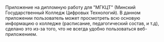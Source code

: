 Приложение на дипломную работу для "МГКЦТ" (Минский Государственный Колледж Цифровых Технологий).
В данном приложении пользователь может просмотреть всю основую информацию о колледже (расписание, педагогический состав, и т.д), сделано это из-за того, что не всегда удобно пользоваться веб-приложением.
